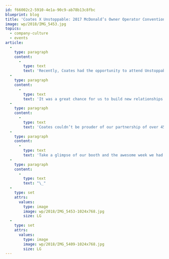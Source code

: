 ```yaml
---
id: f66002c2-5910-4e1a-90c9-ab78b13c8fbc
blueprint: blog
title: 'Coates X Unstoppable: 2017 McDonald’s Owner Operator Convention'
image: wp/2018/IMG_5453.jpg
topics:
  - company-culture
  - events
article:
  -
    type: paragraph
    content:
      -
        type: text
        text: 'Recently, Coates had the opportunity to attend Unstoppable 2017 down in Victoria just in time for the Melbourne Cup. The event provided eye-opening insight into the increasing presence of technology within the future of the Quick Service Restaurant (QSR) industry.'
  -
    type: paragraph
    content:
      -
        type: text
        text: 'It was a great chance for us to build new relationships as well as meet our friends from McDonald’s Australia and New Zealand. Not only was the week enlightening and informative, the Coates Crew was able to bask in the energy from the Melbourne Cup!'
  -
    type: paragraph
    content:
      -
        type: text
        text: 'Coates couldn’t be prouder of our partnership of over 45 years with McDonald’s Australia and can’t wait to see what the future holds for us.'
  -
    type: paragraph
    content:
      -
        type: text
        text: 'Take a glimpse of our booth and the awesome week we had with McDonald’s!'
  -
    type: paragraph
    content:
      -
        type: text
        text: "\_"
  -
    type: set
    attrs:
      values:
        type: image
        image: wp/2018/IMG_5453-1024x768.jpg
        size: LG
  -
    type: set
    attrs:
      values:
        type: image
        image: wp/2018/IMG_5409-1024x768.jpg
        size: LG
---
```

